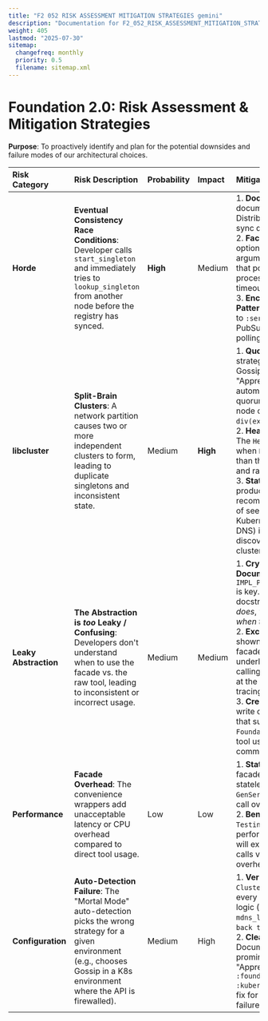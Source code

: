 ```yaml
---
title: "F2 052 RISK ASSESSMENT MITIGATION STRATEGIES gemini"
description: "Documentation for F2_052_RISK_ASSESSMENT_MITIGATION_STRATEGIES_gemini from the Foundation repository."
weight: 405
lastmod: "2025-07-30"
sitemap:
  changefreq: monthly
  priority: 0.5
  filename: sitemap.xml
---
```


# Foundation 2.0: Risk Assessment & Mitigation Strategies

**Purpose**: To proactively identify and plan for the potential downsides and failure modes of our architectural choices.

| Risk Category | Risk Description | Probability | Impact | Mitigation Strategy |
| :--- | :--- | :--- | :--- | :--- |
| **Horde** | **Eventual Consistency Race Conditions**: Developer calls `start_singleton` and immediately tries to `lookup_singleton` from another node before the registry has synced. | **High** | Medium | 1.  **Documentation**: Clearly document the "Lifecycle of a Distributed Process" and the sync delay. <br> 2.  **Facade Helper**: Add an optional `wait_for_sync: true` argument to `start_singleton` that polls the registry until the process appears, with a timeout. <br> 3.  **Encourage Event-Driven Patterns**: Guide users to react to `:service_up` events on the PubSub channel rather than polling the registry. |
| **libcluster** | **Split-Brain Clusters**: A network partition causes two or more independent clusters to form, leading to duplicate singletons and inconsistent state. | Medium | **High** | 1.  **Quorum Configuration**: For strategies that support it (like Gossip), Foundation's "Apprentice Mode" will automatically configure a quorum based on expected node count. `quorum_size = div(expected_nodes, 2) + 1`. <br> 2.  **HealthMonitor Detection**: The `HealthMonitor` will detect when `Node.list()` is smaller than the configured quorum and raise a critical alert. <br> 3.  **Static Seeds**: For production setups, recommend using a static list of seed nodes (e.g., Kubernetes headless service DNS) in addition to dynamic discovery to anchor the cluster. |
| **Leaky Abstraction** | **The Abstraction is *too* Leaky / Confusing**: Developers don't understand when to use the facade vs. the raw tool, leading to inconsistent or incorrect usage. | Medium | Medium | 1.  **Crystal-Clear Documentation**: The `IMPL_PATTS_BEST_PRACTICES.md` is key. Every facade function docstring must explain *what it does*, *what it wraps*, and *when to bypass it*. <br> 2.  **Excellent Logging**: As shown in the patterns, the facades will log exactly which underlying functions they are calling with which arguments at the `DEBUG` level. This makes tracing behavior trivial. <br> 3.  **Credo Checks**: We can write custom Credo checks that suggest using a `Foundation` facade when raw tool usage is detected for a common pattern. |
| **Performance** | **Facade Overhead**: The convenience wrappers add unacceptable latency or CPU overhead compared to direct tool usage. | Low | Low | 1.  **Stateless Facades**: Our facades are designed to be stateless modules, not `GenServer`s, minimizing per-call overhead. <br> 2.  **Benchmarking**: The `Testing Strategy` includes performance benchmarks that will explicitly compare facade calls vs. direct calls to ensure overhead is negligible (<5%). |
| **Configuration** | **Auto-Detection Failure**: The "Mortal Mode" auto-detection picks the wrong strategy for a given environment (e.g., chooses Gossip in a K8s environment where the API is firewalled). | Medium | High | 1.  **Verbose Logging**: The `ClusterConfig` module will log every step of its detection logic (`Detected K8s env vars`, `mdns_lite not found`, `Falling back to Gossip`). <br> 2.  **Clear Override Path**: Documentation will prominently feature the "Apprentice Mode" (`config :foundation, cluster: :kubernetes`) as the one-line fix for any auto-detection failure. |